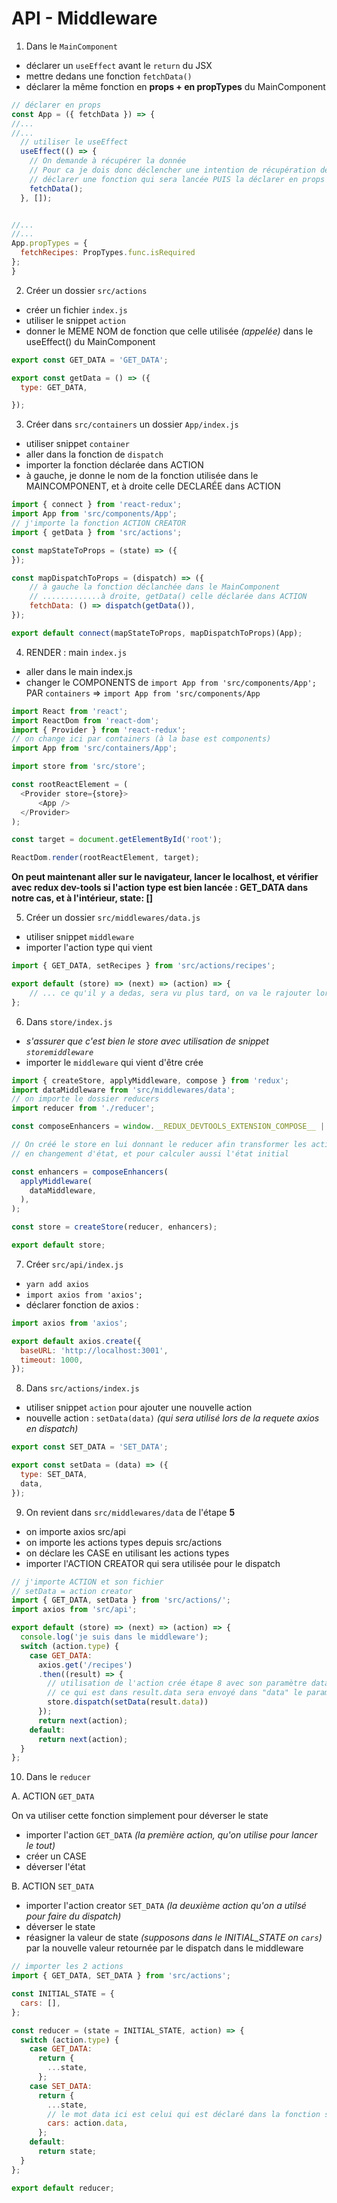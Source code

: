 # API - Middleware

1. Dans le `MainComponent`

- déclarer un `useEffect` avant le `return` du JSX
- mettre dedans une fonction `fetchData()`
- déclarer la même fonction en **props + en propTypes** du MainComponent

```js
// déclarer en props
const App = ({ fetchData }) => {
//...
//...
  // utiliser le useEffect
  useEffect(() => {
    // On demande à récupérer la donnée
    // Pour ca je dois donc déclencher une intention de récupération de données
    // déclarer une fonction qui sera lancée PUIS la déclarer en props + propTypes
    fetchData();
  }, []);


//...
//...
App.propTypes = {
  fetchRecipes: PropTypes.func.isRequired
};
}
```


2. Créer un dossier `src/actions`

- créer un fichier `index.js`
- utiliser le snippet `action`
- donner le MEME NOM de fonction que celle utilisée _(appelée)_ dans le useEffect() du MainComponent

```js
export const GET_DATA = 'GET_DATA';

export const getData = () => ({
  type: GET_DATA,

});
```


3. Créer dans `src/containers` un dossier `App/index.js`

- utiliser snippet `container`
- aller dans la fonction de `dispatch`
- importer la fonction déclarée dans ACTION
- à gauche, je donne le nom de la fonction utilisée dans le MAINCOMPONENT, et à droite celle DECLARÉE dans ACTION

```js
import { connect } from 'react-redux';
import App from 'src/components/App';
// j'importe la fonction ACTION CREATOR
import { getData } from 'src/actions';

const mapStateToProps = (state) => ({
});

const mapDispatchToProps = (dispatch) => ({
    // à gauche la fonction déclanchée dans le MainComponent
    // .............à droite, getData() celle déclarée dans ACTION
    fetchData: () => dispatch(getData()),
});

export default connect(mapStateToProps, mapDispatchToProps)(App);
```


4. RENDER : main `index.js`

- aller dans le main index.js
- changer le COMPONENTS de `import App from 'src/components/App';` PAR `containers` => `import App from 'src/components/App`

```js
import React from 'react';
import ReactDom from 'react-dom';
import { Provider } from 'react-redux';
// on change ici par containers (à la base est components)
import App from 'src/containers/App';

import store from 'src/store';

const rootReactElement = (
  <Provider store={store}>
      <App />
  </Provider>
);

const target = document.getElementById('root');

ReactDom.render(rootReactElement, target);
```


**On peut maintenant aller sur le navigateur, lancer le localhost, et vérifier avec redux dev-tools si l'action type est bien lancée : GET_DATA dans notre cas, et à l'intérieur, state: []**


5. Créer un dossier `src/middlewares/data.js`

- utiliser snippet `middleware`
- importer l'action type qui vient


```js
import { GET_DATA, setRecipes } from 'src/actions/recipes';

export default (store) => (next) => (action) => {
    // ... ce qu'il y a dedas, sera vu plus tard, on va le rajouter lors de l'étape 8
};
```


6. Dans `store/index.js`

- _s'assurer que c'est bien le store avec utilisation de snippet `storemiddleware`_
- importer le `middleware` qui vient d'être crée

```js
import { createStore, applyMiddleware, compose } from 'redux';
import dataMiddleware from 'src/middlewares/data';
// on importe le dossier reducers
import reducer from './reducer';

const composeEnhancers = window.__REDUX_DEVTOOLS_EXTENSION_COMPOSE__ || compose;

// On créé le store en lui donnant le reducer afin transformer les actions
// en changement d'état, et pour calculer aussi l'état initial

const enhancers = composeEnhancers(
  applyMiddleware(
    dataMiddleware,
  ),
);

const store = createStore(reducer, enhancers);

export default store;
```


7. Créer `src/api/index.js`

- `yarn add axios`
- `import axios from 'axios';`
- déclarer fonction de axios :

```js
import axios from 'axios';

export default axios.create({
  baseURL: 'http://localhost:3001',
  timeout: 1000,
});
```


8. Dans `src/actions/index.js`

- utiliser snippet `action` pour ajouter une nouvelle action
- nouvelle action : `setData(data)` _(qui sera utilisé lors de la requete axios en dispatch)_

```js
export const SET_DATA = 'SET_DATA';

export const setData = (data) => ({
  type: SET_DATA,
  data,
});
```


9. On revient dans `src/middlewares/data` de l'étape **5**

- on importe axios src/api
- on importe les actions types depuis src/actions
- on déclare les CASE en utilisant les actions types
- importer l'ACTION CREATOR qui sera utilisée pour le dispatch
```js
// j'importe ACTION et son fichier
// setData = action creator
import { GET_DATA, setData } from 'src/actions/';
import axios from 'src/api';

export default (store) => (next) => (action) => {
  console.log('je suis dans le middleware');
  switch (action.type) {
    case GET_DATA:
      axios.get('/recipes')
      .then((result) => {
        // utilisation de l'action crée étape 8 avec son paramètre data (ACTION CREATOR)
        // ce qui est dans result.data sera envoyé dans "data" le paramètre déclaré dans l'action setData(data)
        store.dispatch(setData(result.data))
      });
      return next(action);
    default:
      return next(action);
  }
};
```



10. Dans le `reducer`


A. ACTION `GET_DATA`

On va utiliser cette fonction simplement pour déverser le state

- importer l'action `GET_DATA` _(la première action, qu'on utilise pour lancer le tout)_
- créer un CASE
- déverser l'état


B. ACTION `SET_DATA`

- importer l'action creator `SET_DATA` _(la deuxième action qu'on a utilsé pour faire du dispatch)_
- déverser le state
- réasigner la valeur de state _(supposons dans le INITIAL_STATE on `cars`)_ par la nouvelle valeur retournée par le dispatch dans le middleware

```js
// importer les 2 actions
import { GET_DATA, SET_DATA } from 'src/actions';

const INITIAL_STATE = {
  cars: [],
};

const reducer = (state = INITIAL_STATE, action) => {
  switch (action.type) {
    case GET_DATA:
      return {
        ...state,
      };
    case SET_DATA:
      return {
        ...state,
        // le mot data ici est celui qui est déclaré dans la fonction setData en paramètre
        cars: action.data,
      };
    default:
      return state;
  }
};

export default reducer;
```